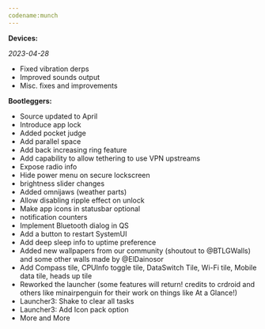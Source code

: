 ```yaml
---
codename:munch
---
```


**Devices:**

*2023-04-28*
- Fixed vibration derps
- Improved sounds output
- Misc. fixes and improvements


**Bootleggers:**
- Source updated to April
- Introduce app lock
- Added pocket judge
- Add parallel space
- Add back increasing ring feature
- Add capability to allow tethering to use VPN upstreams
- Expose radio info
- Hide power menu on secure lockscreen
- brightness slider changes
- Added omnijaws (weather parts)
- Allow disabling ripple effect on unlock
- Make app icons in statusbar optional
- notification counters
- Implement Bluetooth dialog in QS
- Add a button to restart SystemUI
- Add deep sleep info to uptime preference
- Added new wallpapers from our community (shoutout to @BTLGWalls) and some other walls made by @ElDainosor
- Add Compass tile, CPUInfo toggle tile, DataSwitch Tile, Wi-Fi tile, Mobile data tile, heads up tile
- Reworked the launcher (some features will return! credits to crdroid and others like minairpenguin for their work on things like At a Glance!)
- Launcher3: Shake to clear all tasks
- Launcher3: Add Icon pack option
- More and More
